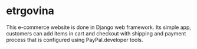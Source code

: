 # etrgovina
This e-commerce website is done in Django web framework. Its simple app, customers can add items in cart and checkout with shipping and payment process that is configured using PayPal.developer tools.
